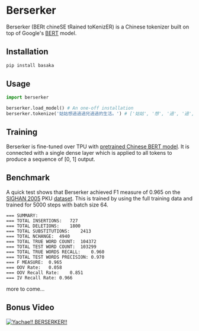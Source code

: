 # Berserker
Berserker (BERt chineSE tRained toKenizER) is a Chinese tokenizer built on top of Google's [BERT](https://github.com/google-research/bert) model.

## Installation
```python
pip install basaka
```

## Usage
```python
import berserker

berserker.load_model() # An one-off installation
berserker.tokenize('姑姑想過過過兒過過的生活。') # ['姑姑', '想', '過', '過', '過兒', '過過', '的', '生活', '。']
```

## Training
Berserker is fine-tuned over TPU with [pretrained Chinese BERT model](https://storage.googleapis.com/bert_models/2018_11_03/chinese_L-12_H-768_A-12.zip). It is connected with a single dense layer which is applied to all tokens to produce a sequence of [0, 1] output.

## Benchmark
A quick test shows that Berserker achieved F1 measure of 0.965 on the [SIGHAN 2005](http://sighan.cs.uchicago.edu/bakeoff2005/) PKU [dataset](http://sighan.cs.uchicago.edu/bakeoff2005/data/icwb2-data.zip). This is trained by using the full training data and trained for 5000 steps with batch size 64.

```
=== SUMMARY:
=== TOTAL INSERTIONS:	727
=== TOTAL DELETIONS:	1800
=== TOTAL SUBSTITUTIONS:	2413
=== TOTAL NCHANGE:	4940
=== TOTAL TRUE WORD COUNT:	104372
=== TOTAL TEST WORD COUNT:	103299
=== TOTAL TRUE WORDS RECALL:	0.960
=== TOTAL TEST WORDS PRECISION:	0.970
=== F MEASURE:	0.965
=== OOV Rate:	0.058
=== OOV Recall Rate:	0.851
=== IV Recall Rate:	0.966
```

more to come...

## Bonus Video
[<img src="https://img.youtube.com/vi/H_xmyvABZnE/maxres1.jpg" alt="Yachae!! BERSERKER!!"/>](https://www.youtube.com/watch?v=H_xmyvABZnE)
